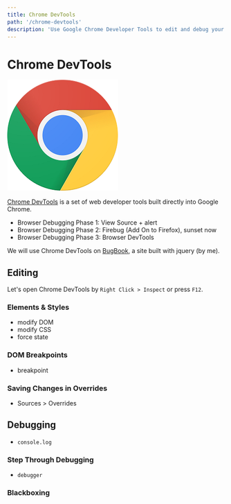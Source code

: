 ```yaml
---
title: Chrome DevTools
path: '/chrome-devtools'
description: 'Use Google Chrome Developer Tools to edit and debug your web applications'
---
```


# Chrome DevTools

![Google Chrome](google-chrome.png)

[Chrome DevTools][chrome-devtools] is a set of web developer tools built directly into Google Chrome.

- Browser Debugging Phase 1: View Source + alert
- Browser Debugging Phase 2: Firebug (Add On to Firefox), sunset now
- Browser Debugging Phase 3: Browser DevTools

We will use Chrome DevTools on [BugBook], a site built with jquery (by me).

## Editing

Let's open Chrome DevTools by `Right Click > Inspect` or press `F12`.

### Elements & Styles

- modify DOM
- modify CSS
- force state

### DOM Breakpoints

- breakpoint

### Saving Changes in Overrides

- Sources > Overrides

## Debugging

- `console.log`

### Step Through Debugging

- `debugger`

### Blackboxing

[chrome-devtools]: https://developers.google.com/web/tools/chrome-devtools/
[bugbook]: https://bugbook.netlify.com/
